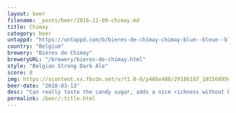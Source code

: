 ```yaml
---
layout: beer
filename: _posts/beer/2016-11-09-chimay.md
title: Chimay
category: beer
untappd: "https://untappd.com/b/bieres-de-chimay-chimay-blue--bleue--blauw--grande-reserve-/34039"
country: "Belgium"
brewery: "Bières de Chimay"
breweryURL: "/brewery/bieres-de-chimay.html"
style: "Belgian Strong Dark Ale"
score: 8
img: https://scontent.xx.fbcdn.net/v/t1.0-0/p480x480/29186187_10156095061468745_989549525716697088_n.jpg?_nc_cat=109&_nc_ht=scontent.xx&oh=1c1bb1e81fe8ff5ea696d304c1413a3b&oe=5CAC1342
beer-date: "2018-03-13"
desc: "Can really taste the candy sugar, adds a nice richness without being harsh. Nice warming sensation"
permalink: /beer/:title.html
---
```

